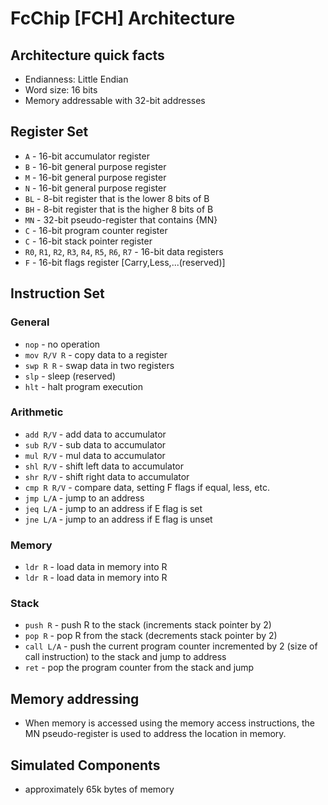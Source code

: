 
# FcChip [FCH] Architecture

## Architecture quick facts

- Endianness: Little Endian
- Word size: 16 bits
- Memory addressable with 32-bit addresses

## Register Set

- `A` - 16-bit accumulator register
- `B` - 16-bit general purpose register
- `M` - 16-bit general purpose register
- `N` - 16-bit general purpose register
- `BL` - 8-bit register that is the lower 8 bits of B
- `BH` - 8-bit register that is the higher 8 bits of B
- `MN` - 32-bit pseudo-register that contains {MN}
- `C` - 16-bit program counter register
- `C` - 16-bit stack pointer register
- `R0`, `R1`, `R2`, `R3`, `R4`, `R5`, `R6`, `R7` - 16-bit data registers
- `F` - 16-bit flags register [Carry,Less,...(reserved)]


## Instruction Set

### General
- `nop` - no operation
- `mov R/V R` - copy data to a register
- `swp R R` - swap data in two registers
- `slp` - sleep (reserved)
- `hlt` - halt program execution

### Arithmetic
- `add R/V` - add data to accumulator
- `sub R/V` - sub data to accumulator
- `mul R/V` - mul data to accumulator
- `shl R/V` - shift left data to accumulator
- `shr R/V` - shift right data to accumulator
- `cmp R R/V` - compare data, setting F flags if equal, less, etc.
- `jmp L/A` - jump to an address
- `jeq L/A` - jump to an address if E flag is set
- `jne L/A` - jump to an address if E flag is unset

### Memory
- `ldr R` - load data in memory into R
- `ldr R` - load data in memory into R

### Stack
- `push R` - push R to the stack (increments stack pointer by 2)
- `pop R` - pop R from the stack (decrements stack pointer by 2)
- `call L/A` - push the current program counter incremented by 2 (size of call instruction) to the stack and jump to address
- `ret` - pop the program counter from the stack and jump

## Memory addressing

- When memory is accessed using the memory access instructions, the MN pseudo-register is used to address the location in memory.

## Simulated Components

- approximately 65k bytes of memory
